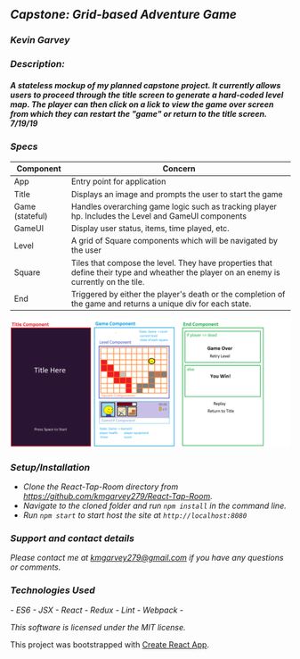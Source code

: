 ## _Capstone: Grid-based Adventure Game_

### _***Kevin Garvey***_

### _Description:_
##### _A stateless mockup of my planned capstone project. It currently allows users to proceed through the title screen to generate a hard-coded level map. The player can then click on a lick to view the game over screen from which they can restart the "game" or return to the title screen. 7/19/19_

### _Specs_
|Component|Concern|
|---|---|
|App|Entry point for application|
|Title|Displays an image and prompts the user to start the game|
|Game (stateful)|Handles overarching game logic such as tracking player hp. Includes the Level and GameUI components|
|GameUI|Display user status, items, time played, etc.|
|Level|A grid of Square components which will be navigated by the user|
|Square|Tiles that compose the level. They have properties that define their type and wheather the player on an enemy is currently on the tile.|
|End|Triggered by either the player's death or the completion of the game and returns a unique div for each state.|

<img src="./src/assets/images/CapstoneMock.png">  

### _Setup/Installation_

- _Clone the React-Tap-Room directory from https://github.com/kmgarvey279/React-Tap-Room._
- _Navigate to the cloned folder and run `npm install` in the command line._
- _Run `npm start` to start host the site at `http://localhost:8080`_

### _Support and contact details_

_Please contact me at kmgarvey279@gmail.com if you have any questions or comments._

### _Technologies Used_
_- ES6 - JSX - React - Redux - Lint - Webpack -_  

_This software is licensed under the MIT license._

This project was bootstrapped with [Create React App](https://github.com/facebook/create-react-app).